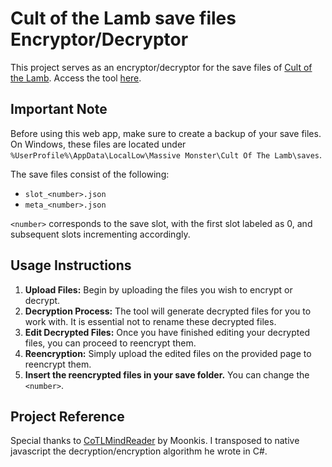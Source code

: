 # Cult of the Lamb save files Encryptor/Decryptor

This project serves as an encryptor/decryptor for the save files of [Cult of the Lamb](https://massivemonster.co/games/cult-of-the-lamb).
Access the tool [here](https://boboss74.github.io/cult-of-the-lamb-saves-decryptor).

## Important Note
Before using this web app, make sure to create a backup of your save files. On Windows, these files are located under `%UserProfile%\AppData\LocalLow\Massive Monster\Cult Of The Lamb\saves`.

The save files consist of the following:

- `slot_<number>.json`
- `meta_<number>.json`

`<number>` corresponds to the save slot, with the first slot labeled as 0, and subsequent slots incrementing accordingly.

## Usage Instructions
1. **Upload Files:** Begin by uploading the files you wish to encrypt or decrypt.
2. **Decryption Process:** The tool will generate decrypted files for you to work with. It is essential not to rename these decrypted files.
3. **Edit Decrypted Files:** Once you have finished editing your decrypted files, you can proceed to reencrypt them.
4. **Reencryption:** Simply upload the edited files on the provided page to reencrypt them.
5. **Insert the reencrypted files in your save folder.** You can change the `<number>`.

## Project Reference

Special thanks to [CoTLMindReader](https://github.com/Moonkis/CoTLMindReader) by Moonkis. I transposed to native javascript the decryption/encryption algorithm he wrote in C#.
